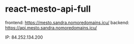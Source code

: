 # react-mesto-api-full

frontend: https://mesto.sandra.nomoredomains.icu/
backend: https://api.mesto.sandra.nomoredomains.icu/

IP: 84.252.134.200
